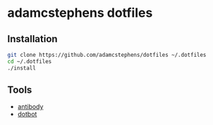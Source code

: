 # adamcstephens dotfiles

## Installation

``` sh
git clone https://github.com/adamcstephens/dotfiles ~/.dotfiles
cd ~/.dotfiles
./install
```

## Tools

* [antibody](https://getantibody.github.io/)
* [dotbot](https://github.com/anishathalye/dotbot)
